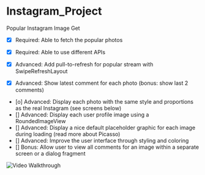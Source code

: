 # Instagram_Project
Popular Instagram Image Get

 * [x] Required: Able to fetch the popular photos
 * [x] Required: Able to use different APIs

 * [x] Advanced: Add pull-to-refresh for popular stream with SwipeRefreshLayout
 * [x] Advanced: Show latest comment for each photo (bonus: show last 2 comments)
 * [o] Advanced: Display each photo with the same style and proportions as the real Instagram (see screens below)
 * [] Advanced: Display each user profile image using a RoundedImageView
 * [] Advanced: Display a nice default placeholder graphic for each image during loading (read more about Picasso)
 * [] Advanced: Improve the user interface through styling and coloring
 * [] Bonus: Allow user to view all comments for an image within a separate screen or a dialog fragment

![Video Walkthrough](file:///Users/desy/Desktop/Instagram_Project.gif)

